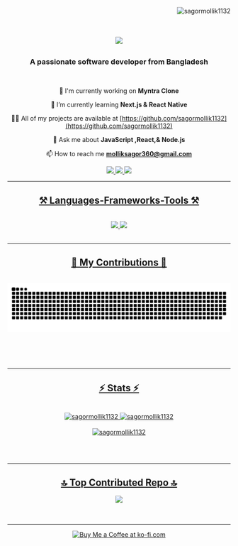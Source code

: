 <p align="right"> <img src="https://komarev.com/ghpvc/?username=sagormollik1132&label=Profile%20views&color=0e75b6&style=flat" alt="sagormollik1132" /> </p>

<h1 align="center">
    <img src="https://readme-typing-svg.herokuapp.com/?font=Righteous&size=35&center=true&vCenter=true&width=500&height=70&duration=4000&lines=Hi+There!+👋;+I'm+Sagor+Mollik!;" />
</h1>

<h3 align="center">A passionate software developer from Bangladesh</h3>

<br/>

<div align="center">

🔭 I'm currently working on **Myntra Clone**

🌱 I’m currently learning **Next.js & React Native**

👨‍💻 All of my projects are available at [https://github.com/sagormollik1132](https://github.com/sagormollik1132)

💬 Ask me about **JavaScript ,React,& Node.js**

📫 How to reach me **molliksagor360@gmail.com**

</div>

<div align="center"> 
  <a href="https://mail.google.com/">
    <img src="https://img.shields.io/badge/Gmail-333333?style=for-the-badge&logo=gmail&logoColor=red" />
  </a>
  <a href="https://linkedin.com/in/sagor-mollick-97a35528b" target="_blank">
    <img src="https://img.shields.io/badge/LinkedIn-0077B5?style=for-the-badge&logo=linkedin&logoColor=white" target="_blank" />
  </a>
  <a href="https://sagormollik1132.github.io/PORTFOLIO/" target="_blank">
     <img src="https://img.shields.io/badge/Portfolio-FF5722?style=for-the-badge&logo=todoist&logoColor=white" target="_blank" /> 

</div>

<hr/>

<h2 align="center">⚒️ Languages-Frameworks-Tools ⚒️</h2>
<br/>
<div align="center">
    <img src="https://skillicons.dev/icons?i=react,bootstrap,mui,html,css,vscode,github,figma,tailwind,git,postman" />
    <img src="https://skillicons.dev/icons?i=nodejs,python,javascript,typescript,express,firebase,mongodb,c,sass,nextjs,mysql,redux" /><br>
</div>

<br/>
<hr/>

<div align="center">
  <h2>🐍 My Contributions 🐍</h2>
  <br>
  <img alt="snake eating my contributions" src="https://raw.githubusercontent.com/salesp07/salesp07/output/github-contribution-grid-snake.svg" />
  
  <br/><br/><br/>
</div>

<hr/>

<h2 align="center">⚡ Stats ⚡</h2>
<br>
<div align=center>
    
<img width=390  src="https://github-readme-stats.vercel.app/api/top-langs?username=sagormollik1132&show_icons=true&locale=en&layout=compact" alt="sagormollik1132" />

<img width=436  src="https://github-readme-stats.vercel.app/api?username=sagormollik1132&show_icons=true&locale=en" alt="sagormollik1132" />
<br/> <br/>
<img width=360 align="center" src="https://github-readme-streak-stats.herokuapp.com/?user=sagormollik1132&" alt="sagormollik1132" />
</div>

<br/><br/>
<hr/>


<div align="center">

### <h2> 🔝 Top Contributed Repo 🔝 </h2>

![](https://github-contributor-stats.vercel.app/api?username=sagormollik1132&limit=5&theme=flat&combine_all_yearly_contributions=true)
</div>

<br/>
<hr/>

<div align="center">
<a href='https://ko-fi.com/V7V4RAK9C' target='_blank'><img height='64' style='border:0px;height:64px;' src='https://storage.ko-fi.com/cdn/kofi1.png?v=3' border='0' alt='Buy Me a Coffee at ko-fi.com' /></a>
</div>

<br/>
